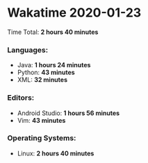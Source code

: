 # Wakatime 2020-01-23

Time Total: **2 hours 40 minutes**

### Languages:
- Java: **1 hours 24 minutes** 
- Python: **43 minutes** 
- XML: **32 minutes** 

### Editors:
- Android Studio: **1 hours 56 minutes** 
- Vim: **43 minutes** 

### Operating Systems:
- Linux: **2 hours 40 minutes** 

